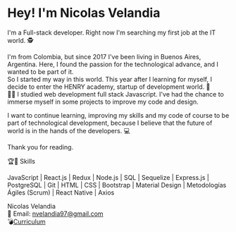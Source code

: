 <h1>Hey! I'm Nicolas Velandia</h1> 


I'm a Full-stack developer. Right now I'm searching my first job at the IT world.  :detective:

I'm from Colombia, but since 2017 I've been living in Buenos Aires, Argentina. Here, I found the passion for the technological advance, and I wanted to be part of it.  <br>
So I started my way in this world. This year after I learning for myself, I decide to enter the HENRY academy, startup of development world.  :rocket:   <br>
:man_student:  I studied web development full stack Javascript. I've had the chance to immerse myself in some projects to improve my code and design.

I want to continue learning, improving my skills and my code of course to be part of technological development, because I believe that the future of world is in the hands of the developers. :computer:

Thank you for reading.

:trophy::muscle:  Skills 

JavaScript | React.js | Redux | Node.js | SQL | Sequelize | Express.js | PostgreSQL | Git | HTML | CSS | Bootstrap | Material Design | Metodologías Ágiles (Scrum) | React Native | Axios 

Nicolas Velandia <br>
:email: Email: nvelandia97@gmail.com <br>
:bomb:<a href='https://acortar.link/9d3lM'>Curriculum</a>



